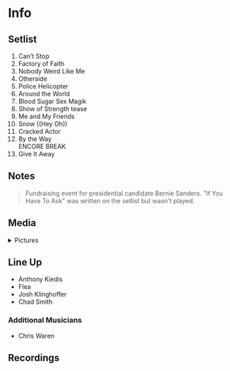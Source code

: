 # Info

## Setlist

1. Can't Stop
2. Factory of Faith
3. Nobody Weird Like Me
4. Otherside
5. Police Helicopter
6. Around the World
7. Blood Sugar Sex Magik
8. Show of Strength tease
9. Me and My Friends
10. Snow ((Hey Oh))
11. Cracked Actor
12. By the Way
<br> ENCORE BREAK
13. Give It Away

## Notes

> Fundraising event for presidential candidate Bernie Sanders. "If You Have To Ask" was written on the setlist but wasn't played.

## Media 

<details>
  <summary>Pictures</summary>
  <!--<img alt="Setlist" title="Setlist" src="_.jpg" height="200" />
  <img alt="Clipping" title="Clipping" src="_.jpg" height="200" />
  <img alt="Flyer" title="Flyer" src="_.jpg" height="200" />-->
</details>

## Line Up

* Anthony Kiedis
* Flea
* Josh Klinghoffer
* Chad Smith

### Additional Musicians
* Chris Waren

## Recordings
